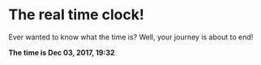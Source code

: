 # The real time clock!

Ever wanted to know what the time is? Well, your journey is about to end!

**The time is Dec 03, 2017, 19:32**